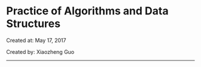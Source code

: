 # Practice of Algorithms and Data Structures

Created at: May 17, 2017

Created by: Xiaozheng Guo
___________________________
